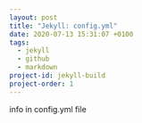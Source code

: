 ```yaml
---
layout: post
title: "Jekyll: config.yml"
date: 2020-07-13 15:31:07 +0100
tags:
  - jekyll
  - github
  - markdown
project-id: jekyll-build
project-order: 1
---
```


info in config.yml file
